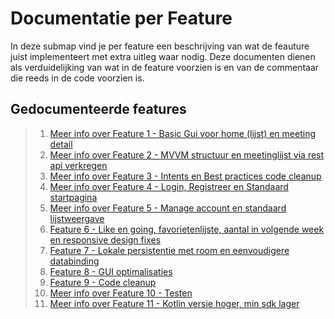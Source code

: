 # Documentatie per Feature

In deze submap vind je per feature een beschrijving van wat de feauture juist implementeert met extra uitleg waar nodig. Deze documenten dienen als verduidelijking van wat in de feature voorzien is en van de commentaar die reeds in de code voorzien is. 

## Gedocumenteerde features

> 1. [Meer info over Feature 1 - Basic Gui voor home (lijst) en meeting detail](feature1-Basic-Gui_Home-and-detail.md)
> 2. [Meer info over Feature 2 - MVVM structuur en meetinglijst via rest api verkregen](feature2-mvvm_basic-rest.md)
> 3. [Meer info over Feature 3 - Intents en Best practices code cleanup](feature3-intents-best_practices.md)
> 4. [Meer info over Feature 4 - Login, Registreer en Standaard startpagina](feature4-login-registreer-standaard_start_pagina.md)
> 5. [Meer info over Feature 5 - Manage account en standaard lijstweergave](feature5-manage_account-default_listdesign.md)
> 6. [Feature 6 - Like en going, favorietenlijste, aantal in volgende week en responsive design fixes](feature6-like_and_going-response_fixes.md)
> 7. [Feature 7 - Lokale persistentie met room en eenvoudigere databinding](feature7-room-lokale_persistentie.md)
> 8. [Feature 8 - GUI optimalisaties](feature8-GUI_optimalisaties.md)
> 9. [Feature 9 - Code cleanup](feature9-code_cleanup.md)
> 10. [Meer info over Feature 10 - Testen](feature10-testen.md)
> 11. [Meer info over Feature 11 - Kotlin versie hoger, min sdk lager](feature11-version_changes.md)